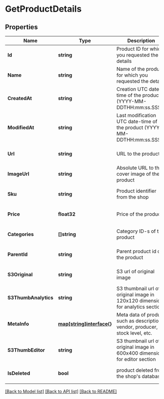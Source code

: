 # GetProductDetails

## Properties
Name | Type | Description | Notes
------------ | ------------- | ------------- | -------------
**Id** | **string** | Product ID for which you requested the details | [default to null]
**Name** | **string** | Name of the product for which you requested the details | [default to null]
**CreatedAt** | **string** | Creation UTC date-time of the product (YYYY-MM-DDTHH:mm:ss.SSSZ) | [default to null]
**ModifiedAt** | **string** | Last modification UTC date-time of the product (YYYY-MM-DDTHH:mm:ss.SSSZ) | [default to null]
**Url** | **string** | URL to the product | [optional] [default to null]
**ImageUrl** | **string** | Absolute URL to the cover image of the product | [optional] [default to null]
**Sku** | **string** | Product identifier from the shop | [optional] [default to null]
**Price** | **float32** | Price of the product | [optional] [default to null]
**Categories** | **[]string** | Category ID-s of the product | [optional] [default to null]
**ParentId** | **string** | Parent product id of the product | [optional] [default to null]
**S3Original** | **string** | S3 url of original image | [optional] [default to null]
**S3ThumbAnalytics** | **string** | S3 thumbnail url of original image in 120x120 dimension for analytics section | [default to null]
**MetaInfo** | [**map[string]interface{}**](interface{}.md) | Meta data of product such as description, vendor, producer, stock level, etc. | [optional] [default to null]
**S3ThumbEditor** | **string** | S3 thumbnail url of original image in 600x400 dimension for editor section | [default to null]
**IsDeleted** | **bool** | product deleted from the shop&#39;s database | [optional] [default to null]

[[Back to Model list]](../README.md#documentation-for-models) [[Back to API list]](../README.md#documentation-for-api-endpoints) [[Back to README]](../README.md)


